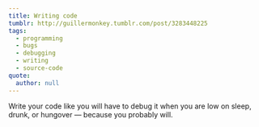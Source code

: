 ```yaml
---
title: Writing code
tumblr: http://guillermonkey.tumblr.com/post/3283448225
tags:
  - programming
  - bugs
  - debugging
  - writing
  - source-code
quote:
  author: null
---
```


Write your code like you will have to debug it when you are low on sleep, drunk, or hungover — because you probably will.
